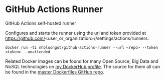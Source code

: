 # GitHub Actions Runner

GitHub Actions self-hosted runner

Configures and starts the runner using the url and token provided at https://github.com/<user_or_organization>/<repo>/settings/actions/runners:

```
docker run -ti nholuongut/github-actions-runner --url <repo> --token <token> --unattended
```


Related Docker images can be found for many Open Source, Big Data and NoSQL technologies on [my DockerHub profile](https://hub.docker.com/r/nholuongut).
The source for them all can be found in the [master Dockerfiles GitHub repo](https://github.com/nholuongut/Dockerfiles/).
